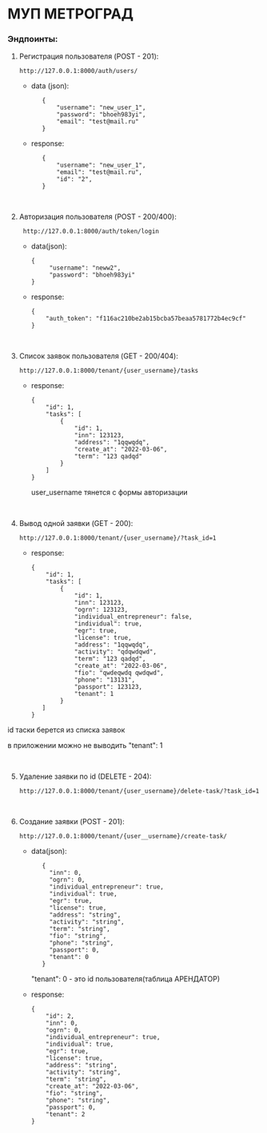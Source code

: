 # МУП МЕТРОГРАД

### Эндпоинты:

1. Регистрация пользователя (POST - 201):
    
    ```
    http://127.0.0.1:8000/auth/users/
    ```
   * data (json):
     ```
        {
            "username": "new_user_1",
            "password": "bhoeh983yi",
            "email": "test@mail.ru"
        }
     ```
   * response:
     ```
        {
            "username": "new_user_1",
            "email": "test@mail.ru",
            "id": "2",
        }
     ```

<br>

2. Авторизация пользователя (POST - 200/400):

    ```
     http://127.0.0.1:8000/auth/token/login
    ```

   * data(json):

     ```
     {
          "username": "neww2",
          "password": "bhoeh983yi"
     }
     ```
     
   * response:
     ```
     {
         "auth_token": "f116ac210be2ab15bcba57beaa5781772b4ec9cf"
     }
     ```

<br>

3. Список заявок пользователя (GET - 200/404):
    
    ```
    http://127.0.0.1:8000/tenant/{user_username}/tasks
    ```
   * response:
     ```
     {
         "id": 1,
         "tasks": [
             {
                 "id": 1,
                 "inn": 123123,
                 "address": "1qqwqdq",
                 "create_at": "2022-03-06",
                 "term": "123 qadqd"
             }
         ]
     }
     ```
     user_username тянется с формы авторизации

<br>
   
4. Вывод одной заявки (GET - 200):

    ```
    http://127.0.0.1:8000/tenant/{user_username}/?task_id=1
    ```
   * response:
     ```
     {
         "id": 1,
         "tasks": [
             {
                 "id": 1,
                 "inn": 123123,
                 "ogrn": 123123,
                 "individual_entrepreneur": false,
                 "individual": true,
                 "egr": true,
                 "license": true,
                 "address": "1qqwqdq",
                 "activity": "qdqwdqwd",
                 "term": "123 qadqd",
                 "create_at": "2022-03-06",
                 "fio": "qwdeqwdq qwdqwd",
                 "phone": "13131",
                 "passport": 123123,
                 "tenant": 1
             }
        ]
     }
     ```

  id таски берется из списка заявок
  
  в приложении можно не выводить "tenant": 1

<br>

5. Удаление заявки по id (DELETE - 204):

    ```
    http://127.0.0.1:8000/tenant/{user_username}/delete-task/?task_id=1
    ```

<br>

6. Создание заявки (POST - 201):

    ```
    http://127.0.0.1:8000/tenant/{user__username}/create-task/
    ```
   * data(json):
     ```
        {
          "inn": 0,
          "ogrn": 0,
          "individual_entrepreneur": true,
          "individual": true,
          "egr": true,
          "license": true,
          "address": "string",
          "activity": "string",
          "term": "string",
          "fio": "string",
          "phone": "string",
          "passport": 0,
          "tenant": 0
        }
     ```
     "tenant": 0 - это id пользователя(таблица АРЕНДАТОР)

   * response:
     ```
     {
         "id": 2,
         "inn": 0,
         "ogrn": 0,
         "individual_entrepreneur": true,
         "individual": true,
         "egr": true,
         "license": true,
         "address": "string",
         "activity": "string",
         "term": "string",
         "create_at": "2022-03-06",
         "fio": "string",
         "phone": "string",
         "passport": 0,
         "tenant": 2
     }
     ```